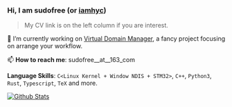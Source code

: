 ### Hi, I am sudofree (or <u>iamhyc</u>)
> My CV link is on the left column if you are interest.

🎯 I’m currently working on [Virtual Domain Manager](https://github.com/VDM-Maintainer-Group/virtual-domain-manager), a fancy project focusing on arrange your workflow.

📫 **How to reach me**: sudofree__at__163_com

**Language Skills**: `C<Linux Kernel + Window NDIS + STM32>`, `C++`, `Python3`, `Rust`, `Typescript`, `TeX` and more.

[![Github Stats](https://github-readme-stats.vercel.app/api?username=iamhyc&bg_color=0D1117&text_color=FFFFFF&count_private=true&show_icons=true&hide_border=true&include_all_commits=true)](https://github.com/iamhyc)
